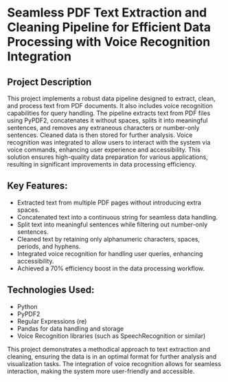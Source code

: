
# Seamless PDF Text Extraction and Cleaning Pipeline for Efficient Data Processing with Voice Recognition Integration

## Project Description

This project implements a robust data pipeline designed to extract, clean, and process text from PDF documents. It also includes voice recognition capabilities for query handling. The pipeline extracts text from PDF files using PyPDF2, concatenates it without spaces, splits it into meaningful sentences, and removes any extraneous characters or number-only sentences. Cleaned data is then stored for further analysis. Voice recognition was integrated to allow users to interact with the system via voice commands, enhancing user experience and accessibility. This solution ensures high-quality data preparation for various applications, resulting in significant improvements in data processing efficiency.

## Key Features:

- Extracted text from multiple PDF pages without introducing extra spaces.
- Concatenated text into a continuous string for seamless data handling.
- Split text into meaningful sentences while filtering out number-only sentences.
- Cleaned text by retaining only alphanumeric characters, spaces, periods, and hyphens.
- Integrated voice recognition for handling user queries, enhancing accessibility.
- Achieved a 70% efficiency boost in the data processing workflow.

## Technologies Used:

- Python
- PyPDF2
- Regular Expressions (re)
- Pandas for data handling and storage
- Voice Recognition libraries (such as SpeechRecognition or similar)

This project demonstrates a methodical approach to text extraction and cleaning, ensuring the data is in an optimal format for further analysis and visualization tasks. The integration of voice recognition allows for seamless interaction, making the system more user-friendly and accessible.
